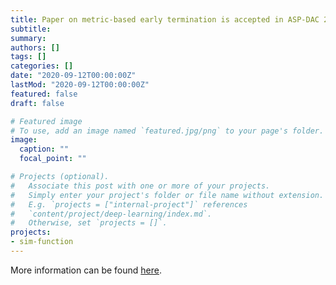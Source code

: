 ```yaml
---
title: Paper on metric-based early termination is accepted in ASP-DAC 2021
subtitle: 
summary: 
authors: []
tags: []
categories: []
date: "2020-09-12T00:00:00Z"
lastMod: "2020-09-12T00:00:00Z"
featured: false
draft: false

# Featured image
# To use, add an image named `featured.jpg/png` to your page's folder. 
image:
  caption: ""
  focal_point: ""

# Projects (optional).
#   Associate this post with one or more of your projects.
#   Simply enter your project's folder or file name without extension.
#   E.g. `projects = ["internal-project"]` references 
#   `content/project/deep-learning/index.md`.
#   Otherwise, set `projects = []`.
projects: 
- sim-function
---
```


More information can be found [here](https://unarycomputing.github.io/publication/2021-01-18-aspdac/).